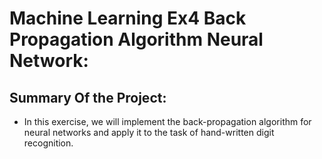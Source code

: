 # Machine Learning Ex4 Back Propagation Algorithm Neural Network:

## Summary Of the Project: 
- In this exercise, we will implement the back-propagation algorithm for neural networks and apply it to the task of hand-written digit recognition. 